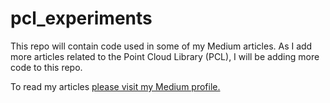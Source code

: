 # pcl_experiments

This repo will contain code used in some of my Medium articles. As I add more articles related to the Point Cloud Library (PCL), I will be adding more code to this repo.

To read my articles [please visit my Medium profile.](https://medium.com/@kidargueta)
